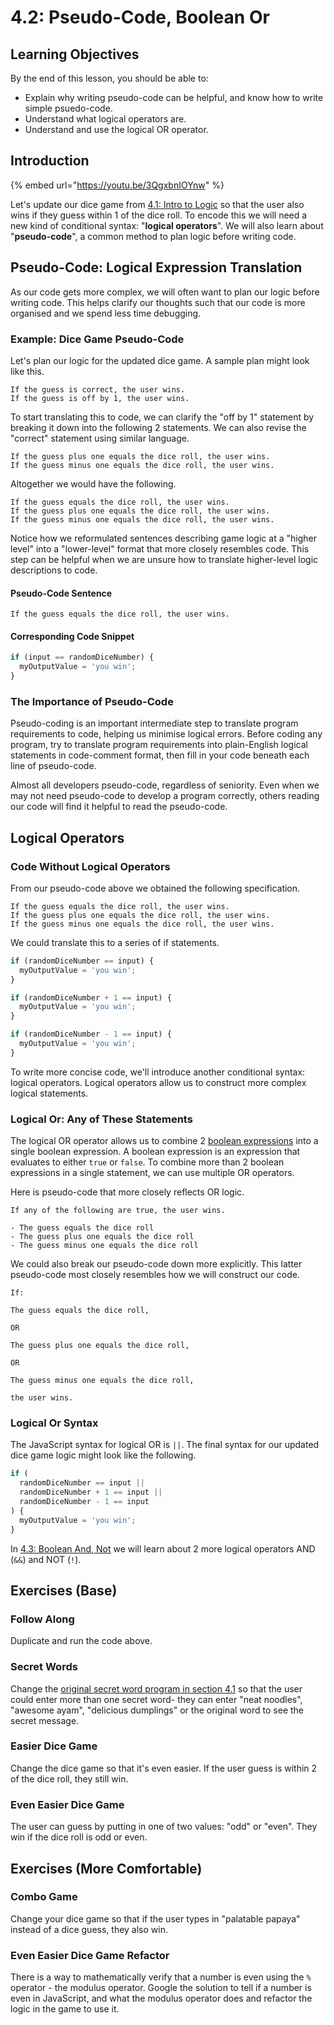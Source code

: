 # 4.2: Pseudo-Code, Boolean Or

## Learning Objectives

By the end of this lesson, you should be able to:

- Explain why writing pseudo-code can be helpful, and know how to write simple psuedo-code.
- Understand what logical operators are.
- Understand and use the logical OR operator.

## Introduction

{% embed url="https://youtu.be/3QgxbnIOYnw" %}

Let's update our dice game from [4.1: Intro to Logic](6.1-intro-to-logic.md#dice-game) so that the user also wins if they guess within 1 of the dice roll. To encode this we will need a new kind of conditional syntax: "**logical operators**". We will also learn about "**pseudo-code**", a common method to plan logic before writing code.

## Pseudo-Code: Logical Expression Translation

As our code gets more complex, we will often want to plan our logic before writing code. This helps clarify our thoughts such that our code is more organised and we spend less time debugging.

### Example: Dice Game Pseudo-Code

Let's plan our logic for the updated dice game. A sample plan might look like this.

```
If the guess is correct, the user wins.
If the guess is off by 1, the user wins.
```

To start translating this to code, we can clarify the "off by 1" statement by breaking it down into the following 2 statements. We can also revise the "correct" statement using similar language.

```
If the guess plus one equals the dice roll, the user wins.
If the guess minus one equals the dice roll, the user wins.
```

Altogether we would have the following.

```
If the guess equals the dice roll, the user wins.
If the guess plus one equals the dice roll, the user wins.
If the guess minus one equals the dice roll, the user wins.
```

Notice how we reformulated sentences describing game logic at a "higher level" into a "lower-level" format that more closely resembles code. This step can be helpful when we are unsure how to translate higher-level logic descriptions to code.

#### Pseudo-Code Sentence

```
If the guess equals the dice roll, the user wins.
```

#### Corresponding Code Snippet

```javascript
if (input == randomDiceNumber) {
  myOutputValue = 'you win';
}
```

### The Importance of Pseudo-Code

Pseudo-coding is an important intermediate step to translate program requirements to code, helping us minimise logical errors. Before coding any program, try to translate program requirements into plain-English logical statements in code-comment format, then fill in your code beneath each line of pseudo-code.

Almost all developers pseudo-code, regardless of seniority. Even when we may not need pseudo-code to develop a program correctly, others reading our code will find it helpful to read the pseudo-code.

## Logical Operators

### Code Without Logical Operators

From our pseudo-code above we obtained the following specification.

```
If the guess equals the dice roll, the user wins.
If the guess plus one equals the dice roll, the user wins.
If the guess minus one equals the dice roll, the user wins.
```

We could translate this to a series of if statements.

```javascript
if (randomDiceNumber == input) {
  myOutputValue = 'you win';
}

if (randomDiceNumber + 1 == input) {
  myOutputValue = 'you win';
}

if (randomDiceNumber - 1 == input) {
  myOutputValue = 'you win';
}
```

To write more concise code, we'll introduce another conditional syntax: logical operators. Logical operators allow us to construct more complex logical statements.

### Logical Or: Any of These Statements

The logical OR operator allows us to combine 2 [boolean expressions](https://en.wikipedia.org/wiki/Boolean_expression) into a single boolean expression. A boolean expression is an expression that evaluates to either `true` or `false`. To combine more than 2 boolean expressions in a single statement, we can use multiple OR operators.

Here is pseudo-code that more closely reflects OR logic.

```
If any of the following are true, the user wins.

- The guess equals the dice roll
- The guess plus one equals the dice roll
- The guess minus one equals the dice roll
```

We could also break our pseudo-code down more explicitly. This latter pseudo-code most closely resembles how we will construct our code.

```
If:

The guess equals the dice roll,

OR

The guess plus one equals the dice roll,

OR

The guess minus one equals the dice roll,

the user wins.
```

### Logical Or Syntax

The JavaScript syntax for logical OR is `||`. The final syntax for our updated dice game logic might look like the following.

```javascript
if (
  randomDiceNumber == input ||
  randomDiceNumber + 1 == input ||
  randomDiceNumber - 1 == input
) {
  myOutputValue = 'you win';
}
```

In [4.3: Boolean And, Not](6.3-boolean-and-not.md) we will learn about 2 more logical operators AND (`&&`) and NOT (`!`).

## Exercises (Base)

### Follow Along

Duplicate and run the code above.

### **Secret Words**

Change the [original secret word program in section 4.1](https://thinklikeanengineer.gitbook.io//6-conditional-logic/6.1-intro-to-logic#simple-conditional-example-secret-phrase) so that the user could enter more than one secret word- they can enter "neat noodles", "awesome ayam", "delicious dumplings" or the original word to see the secret message.

### **Easier Dice Game**

Change the dice game so that it's even easier. If the user guess is within 2 of the dice roll, they still win.

### **Even Easier Dice Game**

The user can guess by putting in one of two values: "odd" or "even". They win if the dice roll is odd or even.

## Exercises (More Comfortable)

### **Combo Game**

Change your dice game so that if the user types in "palatable papaya" instead of a dice guess, they also win.

### **Even Easier Dice Game Refactor**

There is a way to mathematically verify that a number is even using the `%` operator - the modulus operator. Google the solution to tell if a number is even in JavaScript, and what the modulus operator does and refactor the logic in the game to use it.
